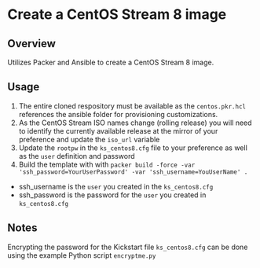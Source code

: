# Create a CentOS Stream 8 image
## Overview
Utilizes Packer and Ansible to create a CentOS Stream 8 image. 

## Usage
1. The entire cloned respository must be available as the `centos.pkr.hcl` references the ansible folder for provisioning customizations.
1. As the CentOS Stream ISO names change (rolling release) you will need to identify the currently available release at the mirror of your preference and update the `iso_url` variable
1. Update the `rootpw` in the `ks_centos8.cfg` file to your preference as well as the `user` definition and password
1. Build the template with with `packer build -force -var 'ssh_password=YourUserPassword' -var 'ssh_username=YouUserName' .`
  * ssh_username is the `user` you created in the `ks_centos8.cfg`
  * ssh_password is the password for the `user` you created in `ks_centos8.cfg`

## Notes
Encrypting the password for the Kickstart file `ks_centos8.cfg` can be done using the example Python script `encryptme.py`